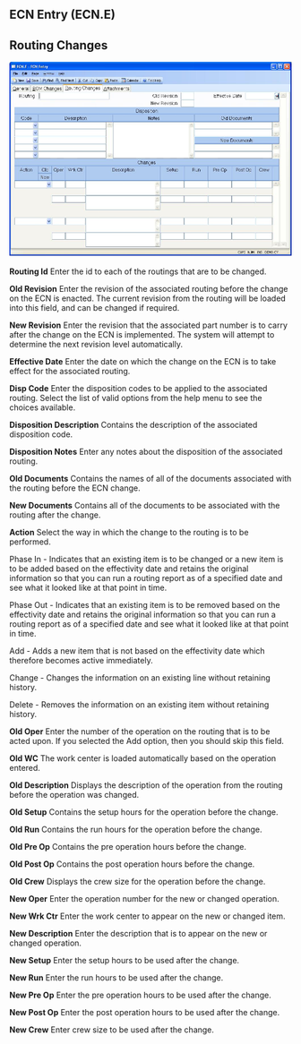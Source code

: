 ##  ECN Entry (ECN.E)

<PageHeader />

##  Routing Changes

![](./ECN-E-3.jpg)

**Routing Id** Enter the id to each of the routings that are to be changed.  
  
**Old Revision** Enter the revision of the associated routing before the
change on the ECN is enacted. The current revision from the routing will be
loaded into this field, and can be changed if required.  
  
**New Revision** Enter the revision that the associated part number is to
carry after the change on the ECN is implemented. The system will attempt to
determine the next revision level automatically.  
  
**Effective Date** Enter the date on which the change on the ECN is to take
effect for the associated routing.  
  
**Disp Code** Enter the disposition codes to be applied to the associated
routing. Select the list of valid options from the help menu to see the
choices available.  
  
**Disposition Description** Contains the description of the associated
disposition code.  
  
**Disposition Notes** Enter any notes about the disposition of the associated
routing.  
  
**Old Documents** Contains the names of all of the documents associated with
the routing before the ECN change.  
  
**New Documents** Contains all of the documents to be associated with the
routing after the change.  
  
**Action** Select the way in which the change to the routing is to be
performed.  
  
Phase In - Indicates that an existing item is to be changed or a new item is
to be added based on the effectivity date and retains the original information
so that you can run a routing report as of a specified date and see what it
looked like at that point in time.  
  
Phase Out - Indicates that an existing item is to be removed based on the
effectivity date and retains the original information so that you can run a
routing report as of a specified date and see what it looked like at that
point in time.  
  
Add - Adds a new item that is not based on the effectivity date which
therefore becomes active immediately.  
  
Change - Changes the information on an existing line without retaining
history.  
  
Delete - Removes the information on an existing item without retaining
history.  
  
**Old Oper** Enter the number of the operation on the routing that is to be
acted upon. If you selected the Add option, then you should skip this field.  
  
**Old WC** The work center is loaded automatically based on the operation
entered.  
  
**Old Description** Displays the description of the operation from the routing
before the operation was changed.  
  
**Old Setup** Contains the setup hours for the operation before the change.  
  
**Old Run** Contains the run hours for the operation before the change.  
  
**Old Pre Op** Contains the pre operation hours before the change.  
  
**Old Post Op** Contains the post operation hours before the change.  
  
**Old Crew** Displays the crew size for the operation before the change.  
  
**New Oper** Enter the operation number for the new or changed operation.  
  
**New Wrk Ctr** Enter the work center to appear on the new or changed item.  
  
**New Description** Enter the description that is to appear on the new or
changed operation.  
  
**New Setup** Enter the setup hours to be used after the change.  
  
**New Run** Enter the run hours to be used after the change.  
  
**New Pre Op** Enter the pre operation hours to be used after the change.  
  
**New Post Op** Enter the post operation hours to be used after the change.  
  
**New Crew** Enter crew size to be used after the change.  
  
  
<badge text= "Version 8.10.57" vertical="middle" />

<PageFooter />
